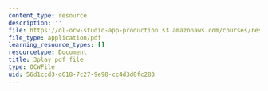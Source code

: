 ```yaml
---
content_type: resource
description: ''
file: https://ol-ocw-studio-app-production.s3.amazonaws.com/courses/res-9-003-brains-minds-and-machines-summer-course-summer-2015/56d1ccd3d6187c279e98cc4d3d8fc283_ggcbVV3Tquo.pdf
file_type: application/pdf
learning_resource_types: []
resourcetype: Document
title: 3play pdf file
type: OCWFile
uid: 56d1ccd3-d618-7c27-9e98-cc4d3d8fc283
---
```

